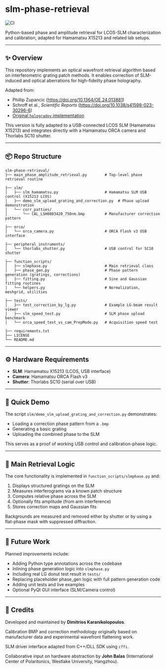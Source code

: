 # slm-phase-retrieval

![CI](https://github.com/dmtr-karan/slm-phase-retrieval/actions/workflows/python-install.yml/badge.svg)

Python-based phase and amplitude retrieval for LCOS-SLM characterization and calibration, adapted for Hamamatsu X15213 and related lab setups.

---

## ✨ Overview

This repository implements an optical wavefront retrieval algorithm based on interferometric grating patch methods. It enables correction of SLM-induced and optical aberrations for high-fidelity phase holography.

Adapted from:

- Phillip Zupancic (https://doi.org/10.1364/OE.24.013881)
- Schroff et al., *Scientific Reports* (https://doi.org/10.1038/s41598-023-30296-6)
- [Original `hologradpy` implementation](https://github.com/paul-schroff/hologradpy)

This version is fully adapted to a USB-connected LCOS SLM (Hamamatsu X15213) and integrates directly with a Hamamatsu ORCA camera and Thorlabs SC10 shutter.

---

## 📦 Repo Structure

```
slm-phase-retrieval/
├── main_phase_amplitude_retrieval.py        # Top-level phase retrieval routine

├── slm/
│   ├── slm_hamamatsu.py                     # Hamamatsu SLM USB control (X15213 LCOS)
│   ├── demo_slm_upload_grating_and_correction.py  # Phase upload demonstration
│   └── corr_patties/
│       └── CAL_LSH0803420_750nm.bmp         # Manufacturer correction pattern

├── orca/
│   └── orca_camera.py                       # ORCA Flash v3 USB interface

├── peripheral_instruments/
│   └── thorlabs_shutter.py                  # USB control for SC10 shutter

├── function_scripts/
│   ├── slmphase.py                          # Main retrieval class
│   ├── phase_gen.py                         # Phase pattern generation (gratings, corrections)
│   ├── fitting.py                           # Sine and Gaussian fitting routines
│   └── helpers.py                           # Normalization, meshgrid, utilities

├── tests/
│   ├── test_correction_by_lg.py             # Example LG-beam result viewer
│   ├── slm_speed_test.py                    # SLM phase upload benchmark
│   └── orca_speed_test_vs_cam_PrepMode.py   # Acquisition speed test

├── requirements.txt
├── LICENSE
└── README.md
```


---

## ⚙️ Hardware Requirements

- **SLM**: Hamamatsu X15213 (LCOS, USB interface)
- **Camera**: Hamamatsu ORCA Flash v3
- **Shutter**: Thorlabs SC10 (serial over USB)

---

## 🚀 Quick Demo

The script `slm/demo_slm_upload_grating_and_correction.py` demonstrates:

- Loading a correction phase pattern from a `.bmp`
- Generating a basic grating
- Uploading the combined phase to the SLM

This serves as a proof of working USB control and calibration-phase logic.

---

## 📐 Main Retrieval Logic

The core functionality is implemented in `function_scripts/slmphase.py` and:

1. Displays structured gratings on the SLM
2. Measures interferograms via a known patch structure
3. Computes relative phase across the SLM
4. Optionally fits amplitude (from arm interference)
5. Stores correction maps and Gaussian fits

Backgrounds are measured and removed either by shutter or by using a flat-phase mask with suppressed diffraction.

---

## 🔭 Future Work

Planned improvements include:

- Adding Python type annotations across the codebase
- Inlining phase generation logic into `slmphase.py`
- Including real LG donut test result in `tests/`
- Replacing placeholder phase_gen logic with full pattern generation code
- Adding unit tests and live examples
- Optional PyQt GUI interface (SLM/Camera control)

---

## 👤 Credits

Developed and maintained by **Dimitrios Karanikolopoulos**.

Calibration BMP and correction methodology originally based on manufacturer data and experimental wavefront flattening work.

SLM driver interface adapted from C++/DLL SDK using `cffi`.

Collaborative input on hardware abstraction by **John Balas** (International Center of Polaritonics, Westlake University, Hangzhou).